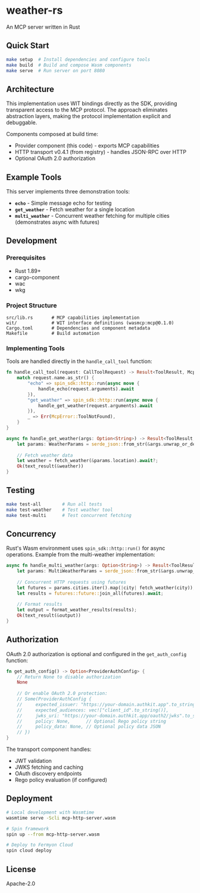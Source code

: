# weather-rs

An MCP server written in Rust

## Quick Start

```bash
make setup  # Install dependencies and configure tools
make build  # Build and compose Wasm components
make serve  # Run server on port 8080
```

## Architecture

This implementation uses WIT bindings directly as the SDK, providing transparent access to the MCP protocol. The approach eliminates abstraction layers, making the protocol implementation explicit and debuggable.

Components composed at build time:
- Provider component (this code) - exports MCP capabilities
- HTTP transport v0.4.1 (from registry) - handles JSON-RPC over HTTP
- Optional OAuth 2.0 authorization

## Example Tools

This server implements three demonstration tools:

- **`echo`** - Simple message echo for testing
- **`get_weather`** - Fetch weather for a single location
- **`multi_weather`** - Concurrent weather fetching for multiple cities (demonstrates async with futures)

## Development

### Prerequisites

- Rust 1.89+
- cargo-component
- wac
- wkg

### Project Structure

```
src/lib.rs       # MCP capabilities implementation
wit/             # WIT interface definitions (wasmcp:mcp@0.1.0)
Cargo.toml       # Dependencies and component metadata
Makefile         # Build automation
```

### Implementing Tools

Tools are handled directly in the `handle_call_tool` function:

```rust
fn handle_call_tool(request: CallToolRequest) -> Result<ToolResult, McpError> {
    match request.name.as_str() {
        "echo" => spin_sdk::http::run(async move { 
            handle_echo(request.arguments).await 
        }),
        "get_weather" => spin_sdk::http::run(async move { 
            handle_get_weather(request.arguments).await 
        }),
        _ => Err(McpError::ToolNotFound),
    }
}

async fn handle_get_weather(args: Option<String>) -> Result<ToolResult, McpError> {
    let params: WeatherParams = serde_json::from_str(&args.unwrap_or_default())?;
    
    // Fetch weather data
    let weather = fetch_weather(&params.location).await?;
    Ok(text_result(&weather))
}
```

## Testing

```bash
make test-all        # Run all tests
make test-weather    # Test weather tool
make test-multi      # Test concurrent fetching
```

## Concurrency

Rust's Wasm environment uses `spin_sdk::http::run()` for async operations. Example from the multi-weather implementation:

```rust
async fn handle_multi_weather(args: Option<String>) -> Result<ToolResult, McpError> {
    let params: MultiWeatherParams = serde_json::from_str(&args.unwrap_or_default())?;
    
    // Concurrent HTTP requests using futures
    let futures = params.cities.iter().map(|city| fetch_weather(city));
    let results = futures::future::join_all(futures).await;
    
    // Format results
    let output = format_weather_results(results);
    Ok(text_result(&output))
}
```

## Authorization

OAuth 2.0 authorization is optional and configured in the `get_auth_config` function:

```rust
fn get_auth_config() -> Option<ProviderAuthConfig> {
    // Return None to disable authorization
    None
    
    // Or enable OAuth 2.0 protection:
    // Some(ProviderAuthConfig {
    //     expected_issuer: "https://your-domain.authkit.app".to_string(),
    //     expected_audiences: vec!["client_id".to_string()],
    //     jwks_uri: "https://your-domain.authkit.app/oauth2/jwks".to_string(),
    //     policy: None,      // Optional Rego policy string
    //     policy_data: None, // Optional policy data JSON
    // })
}
```

The transport component handles:
- JWT validation
- JWKS fetching and caching
- OAuth discovery endpoints
- Rego policy evaluation (if configured)

## Deployment

```bash
# Local development with Wasmtime
wasmtime serve -Scli mcp-http-server.wasm

# Spin framework
spin up --from mcp-http-server.wasm

# Deploy to Fermyon Cloud
spin cloud deploy
```

## License

Apache-2.0